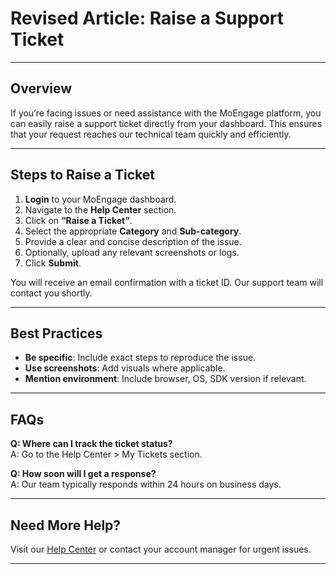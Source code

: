 # Revised Article: Raise a Support Ticket

---

## Overview

If you’re facing issues or need assistance with the MoEngage platform, you can easily raise a support ticket directly from your dashboard. This ensures that your request reaches our technical team quickly and efficiently.

---

## Steps to Raise a Ticket

1. **Login** to your MoEngage dashboard.
2. Navigate to the **Help Center** section.
3. Click on **“Raise a Ticket”**.
4. Select the appropriate **Category** and **Sub-category**.
5. Provide a clear and concise description of the issue.
6. Optionally, upload any relevant screenshots or logs.
7. Click **Submit**.

You will receive an email confirmation with a ticket ID. Our support team will contact you shortly.

---

## Best Practices

- **Be specific**: Include exact steps to reproduce the issue.
- **Use screenshots**: Add visuals where applicable.
- **Mention environment**: Include browser, OS, SDK version if relevant.

---

## FAQs

**Q: Where can I track the ticket status?**  
A: Go to the Help Center > My Tickets section.

**Q: How soon will I get a response?**  
A: Our team typically responds within 24 hours on business days.

---

## Need More Help?

Visit our [Help Center](https://help.moengage.com) or contact your account manager for urgent issues.

---

